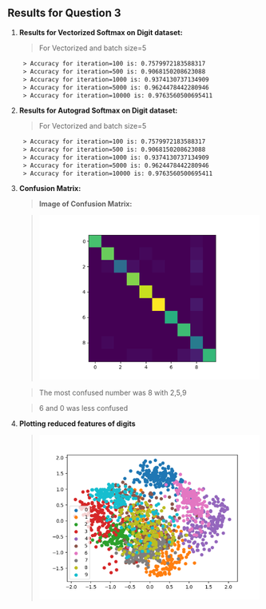 ## Results for Question 3

1. **Results for Vectorized Softmax on Digit dataset:**

    > For Vectorized and batch size=5

        > Accuracy for iteration=100 is: 0.7579972183588317
        > Accuracy for iteration=500 is: 0.9068150208623088
        > Accuracy for iteration=1000 is: 0.9374130737134909
        > Accuracy for iteration=5000 is: 0.9624478442280946
        > Accuracy for iteration=10000 is: 0.9763560500695411

2. **Results for Autograd Softmax on Digit dataset:**

    > For Vectorized and batch size=5

        > Accuracy for iteration=100 is: 0.7579972183588317
        > Accuracy for iteration=500 is: 0.9068150208623088
        > Accuracy for iteration=1000 is: 0.9374130737134909
        > Accuracy for iteration=5000 is: 0.9624478442280946
        > Accuracy for iteration=10000 is: 0.9763560500695411

3. **Confusion Matrix:**

    > **Image of Confusion Matrix:** 
        
    >!['Confusion '](q3.png)

    > The most confused number was 8 with 2,5,9

    > 6 and 0 was less confused

4. **Plotting reduced features of digits**

    >!['Reduced plot'](q3_pca.png)